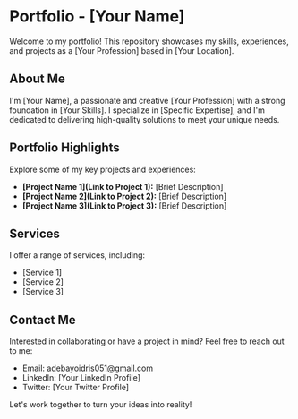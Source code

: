 # Portfolio - [Your Name]

Welcome to my portfolio! This repository showcases my skills, experiences, and projects as a [Your Profession] based in [Your Location].

## About Me

I'm [Your Name], a passionate and creative [Your Profession] with a strong foundation in [Your Skills]. I specialize in [Specific Expertise], and I'm dedicated to delivering high-quality solutions to meet your unique needs.

## Portfolio Highlights

Explore some of my key projects and experiences:

- **[Project Name 1](Link to Project 1):** [Brief Description]
- **[Project Name 2](Link to Project 2):** [Brief Description]
- **[Project Name 3](Link to Project 3):** [Brief Description]

## Services

I offer a range of services, including:

- [Service 1]
- [Service 2]
- [Service 3]

## Contact Me

Interested in collaborating or have a project in mind? Feel free to reach out to me:

- Email: adebayoidris051@gmail.com
- LinkedIn: [Your LinkedIn Profile]
- Twitter: [Your Twitter Profile]

Let's work together to turn your ideas into reality!
